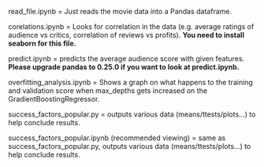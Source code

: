 read_file.ipynb = Just reads the movie data into a Pandas dataframe.

corelations.ipynb = Looks for correlation in the data (e.g. average ratings of audience vs critics, correlation of reviews vs profits). **You need to install seaborn
for this file.**

predict.ipynb = predicts the average audience score with given features.  **Please upgrade pandas to 0.25.0 if you want to look at predict.ipynb.**

overfitting_analysis.ipynb = Shows a graph on what happens to the training and validation score when max_depths gets increased on the GradientBoostingRegressor.

success_factors_popular.py = outputs various data (means/ttests/plots...) to help conclude results.

success_factors_popular.ipynb (recommended viewing) = same as success_factors_popular.py, outputs various data (means/ttests/plots...) to help conclude results.